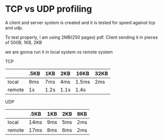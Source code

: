 # TCP vs UDP profiling

A client and server system is created and it is tested for speed against tcp and udp.

To test properly, I am using 2MB(250 pages) pdf. Client sending it in pieces of 500B, 1KB, 2KB

we are gonna run it in local system vs remote system


TCP

| | .5KB      | 1KB | 2KB |16KB|32KB|
|--------| ----------- | ----------- | -------- |--------|--------|
| local |     9ms    |   7ms     | 4ms  | 1.5ms| 2ms|
| remote | 1s|     1.2s  | 1.1s  |1.4s|



UDP

| | .5KB      | 1KB | 2KB |8KB|
|--------| ----------- | ----------- | -------- |--------|
| local |     14ms    |   9ms     | 5ms  | 2ms|
| remote | 17ms|     8ms  | 6ms  |2ms|

